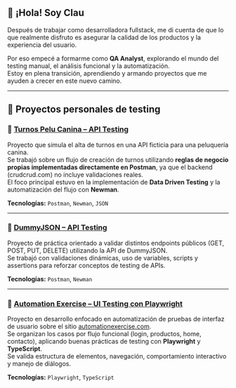 ## 👋 ¡Hola! Soy Clau


Después de trabajar como desarrolladora fullstack, me di cuenta de que lo que realmente disfruto es asegurar la calidad de los productos y la experiencia del usuario.

Por eso empecé a formarme como **QA Analyst**, explorando el mundo del testing manual, el análisis funcional y la automatización.  
Estoy en plena transición, aprendiendo y armando proyectos que me ayuden a crecer en este nuevo camino.

---

## 🧪 Proyectos personales de testing

### 🔹 [Turnos Pelu Canina – API Testing](https://github.com/ClaudiaFernandez-QA/turnos-pelucanina)
Proyecto que simula el alta de turnos en una API ficticia para una peluquería canina.  
Se trabajó sobre un flujo de creación de turnos utilizando **reglas de negocio propias implementadas directamente en Postman**, ya que el backend (crudcrud.com) no incluye validaciones reales.  
El foco principal estuvo en la implementación de **Data Driven Testing** y la automatización del flujo con **Newman**.

**Tecnologías:** `Postman`, `Newman`, `JSON`

---

### 🔹 [DummyJSON – API Testing](https://github.com/ClaudiaFernandez-QA/api-tests-dummyjson)
Proyecto de práctica orientado a validar distintos endpoints públicos (GET, POST, PUT, DELETE) utilizando la API de DummyJSON.  
Se trabajó con validaciones dinámicas, uso de variables, scripts y assertions para reforzar conceptos de testing de APIs.

**Tecnologías:** `Postman`, `Newman`

---

### 🔹 [Automation Exercise – UI Testing con Playwright](https://github.com/ClaudiaFernandez-QA/automation-exercise)
Proyecto en desarrollo enfocado en automatización de pruebas de interfaz de usuario sobre el sitio [automationexercise.com](https://automationexercise.com).  
Se organizan los casos por flujo funcional (login, productos, home, contacto), aplicando buenas prácticas de testing con **Playwright** y **TypeScript**.  
Se valida estructura de elementos, navegación, comportamiento interactivo y manejo de diálogos.

**Tecnologías:** `Playwright`, `TypeScript`

